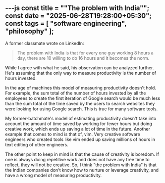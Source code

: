---js
const title = "\"The problem with India\"";
const date = "2025-06-28T19:28:00+05:30";
const tags = [ "software engineering", "philosophy" ];
---

A former classmate wrote on LinkedIn:

> The problem with India is that for every one guy  working 8 hours a day, there
are 10 willing to do 16 hours and it becomes the norm.

While I agree with what he said, his observation can be analyzed further.  He's
assuming that the only way to measure productivity is the number of hours
invested.

In the age of machines this model of measuring productivity doesn't hold.  For
example, the sum total of the number of hours invested by all the employees to
create the first iteration of Google search would be much less than the sum
total of the time saved by the users to search websites they were looking for
using Google search. This is true for many software tools.

My former-batchmate's model of estimating productivity doesn't take into
account the amount of time saved by working for fewer hours but doing creative
work, which ends up saving a lot of time in the future. Another example that
comes to mind is that of, vim. Very creative software engineers who created
tools like vim ended up saving millions of hours in text editing of other engineers.

The other point to keep in mind is that the cause of creativity is boredom.  If
one is always doing repetitive work and does not have any free time to reflect,
they will not be creative. So, I think "the problem with India" is that the
Indian companies don't know how to nurture or leverage creativity, and have a
wrong model of measuring productivity.
